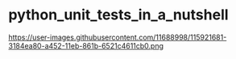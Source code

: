 # python_unit_tests_in_a_nutshell

https://user-images.githubusercontent.com/11688998/115921681-3184ea80-a452-11eb-861b-6521c4611cb0.png
